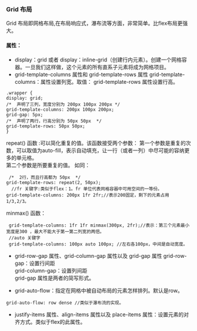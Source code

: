 ### Grid 布局
Grid 布局即网格布局,在布局响应式，瀑布流等方面，非常简单。比flex布局更强大。
 #### 属性：
 * display：grid 或者 display：inline-grid（创建行内元素）。创建一个网格容器。一旦我们这样做，这个元素的所有直系子元素将成为网格项目。
 * grid-template-columns 属性和 grid-template-rows 属性
  grid-template-columns：属性设置列宽。取值：
  grid-template-rows 属性设置行高。
  ```JS
  .wrapper {
  display: grid;
  /*  声明了三列，宽度分别为 200px 100px 200px */
  grid-template-columns: 200px 100px 200px;
  grid-gap: 5px;
  /*  声明了两行，行高分别为 50px 50px  */
  grid-template-rows: 50px 50px;
}
  ```
repeat() 函数 :可以简化重复的值。该函数接受两个参数：
  第一个参数是重复的次数，可以取值为auto-fill，表示自动填充，让一行（或者一列）中尽可能的容纳更多的单元格。  
  第二个参数是所要重复的值。
  如同：
  ```JS
   /*  2行，而且行高都为 50px  */
  grid-template-rows: repeat(2, 50px);
    //fr 关键字:类似于flex：1。fr 单位代表网格容器中可用空间的一等份。
  grid-template-columns: 200px 1fr 2fr;//表示200固定，剩下的元素占用1/3,2/3。
  ```
  minmax() 函数：
  ```JS
   grid-template-columns: 1fr 1fr minmax(300px, 2fr);//表示：第三个元素最小宽度是300 ，最大不能大于第一第二列宽的两倍。
   //auto 关键字
   grid-template-columns: 100px auto 100px; //左右各100px，中间是自动宽度。
  ```
  * grid-row-gap 属性、grid-column-gap 属性以及 grid-gap 属性
  grid-row-gap：设置行间距  
  grid-column-gap：设置列间距  
  grid-gap 属性是两者的简写形式。

  * grid-auto-flow：指定在网格中被自动布局的元素怎样排列。默认是row。
  ```JS
  grid-auto-flow: row dense //类似于瀑布流的实现。
  ```
  * justify-items 属性、align-items 属性以及 place-items 属性：设置元素的对齐方式。类似于flex的此属性。